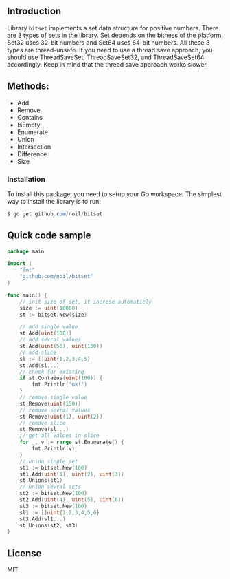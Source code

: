 ## Introduction

Library `bitset` implements a set data structure for positive numbers. There are 3 types of sets in the library. Set depends on the bitness of the platform, Set32 uses 32-bit numbers and Set64 uses 64-bit numbers. All these 3 types are thread-unsafe. If you need to use a thread save approach, you should use ThreadSaveSet, ThreadSaveSet32, and ThreadSaveSet64 accordingly. Keep in mind that the thread save approach works slower.

## Methods:

- Add
- Remove
- Contains
- IsEmpty
- Enumerate
- Union
- Intersection
- Difference
- Size

### Installation

To install this package, you need to setup your Go workspace. The simplest way to install the library is to run:
```powershell
$ go get github.com/noil/bitset
```

## Quick code sample

```go
package main

import (
	"fmt"
	"github.com/noil/bitset"
)

func main() {
    // init size of set, it increse automaticly
    size := uint(10000)
    st := bitset.New(size)

    // add single value
    st.Add(uint(100))
    // add sevral values
    st.Add(uint(50), uint(150))
    // add slice
    sl := []uint{1,2,3,4,5}
    st.Add(sl...)
    // check for existing
    if st.Contains(uint(100)) {
        fmt.Println("ok!")
    }
    // remove single value
    st.Remove(uint(150))
    // remove sevral values
    st.Remove(uint(1), uint(2))
    // remove slice
    st.Remove(sl...)
    // get all values in slice
    for _, v := range st.Enumerate() {
        fmt.Println(v)
    }
    // union single set
    st1 := bitset.New(100)
    st1.Add(uint(1), uint(2), uint(3))
    st.Unions(st1)
    // union sevral sets
    st2 := bitset.New(100)
    st2.Add(uint(4), uint(5), uint(6))
    st3 := bitset.New(100)
    sl1 := []uint{1,2,3,4,5,6}
    st3.Add(sl1...)
    st.Unions(st2, st3)
}
```

License
----

MIT